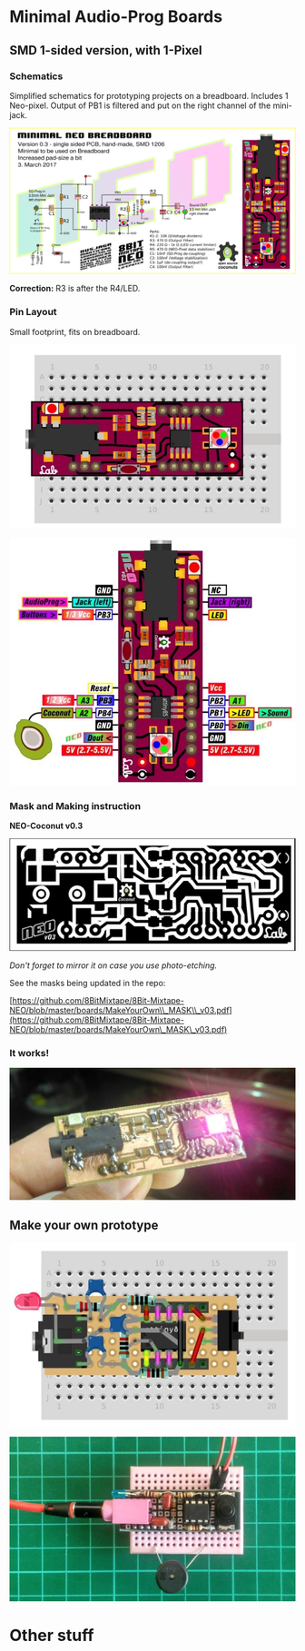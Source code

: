 # Minimal Audio-Prog Boards

## SMD 1-sided version, with 1-Pixel

### Schematics

Simplified schematics for prototyping projects on a breadboard. Includes 1 Neo-pixel. Output of PB1 is filtered and put on the right channel of the mini-jack.

![](images/schematics/MakeYourOwn_v03_Schematic.png)

**Correction:** R3 is after the R4/LED.

### Pin Layout

Small footprint, fits on breadboard.

![](images/boards/MakeYourOwn_SMD_Edition.jpg)

![](images/boards/Pins_NEO-Coconut_v03.jpg)

### Mask and Making instruction

**NEO-Coconut v0.3**

![](images/boards/MakeYourOwn_v03_MASK.png)

_Don't forget to mirror it on case you use photo-etching._

See the masks being updated in the repo:

[https://github.com/8BitMixtape/8Bit-Mixtape-NEO/blob/master/boards/MakeYourOwn\\_MASK\\_v03.pdf](https://github.com/8BitMixtape/8Bit-Mixtape-NEO/blob/master/boards/MakeYourOwn\_MASK\_v03.pdf)

### **It works!**

![](images/boards/MakeYourOwn_SMD_Edition_finished.jpg)

## Make your own prototype

![](images/boards/MakeYourOwn_PerfBoardEdition.jpg)

![](images/boards/Perfboard_NEO-Coconut.jpg)



# Other stuff



